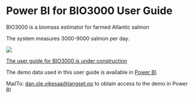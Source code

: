 # Power BI for BIO3000 User Guide

BIO3000 is a biomass estimator for farmed Atlantic salmon

The system measures 3000-9000 salmon per day.

<picture>
  <source srcset="/img/camera.webp" type="image/webp">
  <source srcset="/img/camera.jpg" type="image/jpeg"> 
  <img src="/img/camera.webpjpg">
</picture>

[The user guide for BIO3000 is under construction](https://bio3000.github.io/index.html)

The demo data used in this user guide is available in [Power BI](app.powerbi.com).
 
MailTo: dan.ole.vikesaa@langset.no to obtain access to the demo in Power BI
